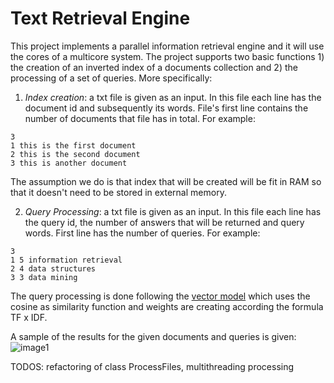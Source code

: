 # Text Retrieval Engine

This project implements a parallel information retrieval engine and it will use the cores of a multicore system. 
The project supports two basic functions 1) the creation of an inverted index of a documents collection and 2) the processing of a set of queries. More specifically:

1. *Index creation*: a txt file is given as an input. In this file each line has the document id and subsequently its words. File's first line contains the number of documents that file has in total. For example: <br />
```
3
1 this is the first document
2 this is the second document
3 this is another document
```
The assumption we do is that index that will be created will be fit in RAM so that it doesn't need to be stored in external memory.

2. *Query Processing*: a txt file is given as an input. In this file each line has the query id, the number of answers that will be returned and query words. First line has the number of queries. For example: <br />
```
3
1 5 information retrieval
2 4 data structures
3 3 data mining
```
The query processing is done following the [vector model](https://en.wikipedia.org/wiki/Vector_space_model) which uses the cosine as similarity function and weights are creating according the formula TF x IDF. 

A sample of the results for the given documents and queries is given: <br />
![image1](https://user-images.githubusercontent.com/4678649/28319192-e08bda52-6bd5-11e7-87cd-20ba5afa4778.png)

TODOS: refactoring of class ProcessFiles, multithreading processing
